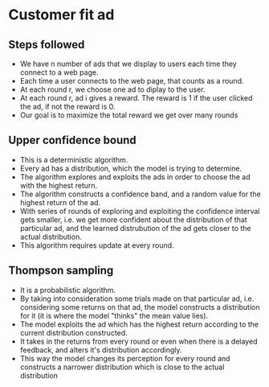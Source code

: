 # Customer fit ad 

## Steps followed 

* We have n number of ads that we display to users each time they connect to a web page.
* Each time a user connects to the web page, that counts as a round.
* At each round r, we choose one ad to diplay to the user.
* At each round r, ad i gives a reward. The reward is 1 if the user clicked the ad, if not the reward is 0.
* Our goal is to maximize the total reward we get over many rounds 


## Upper confidence bound 

- This is a deterministic algorithm.
- Every ad has a distribution, which the model is trying to determine.
- The algorithm explores and exploits the ads in order to choose the ad with the highest return.
- The algorithm constructs a confidence band, and a random value for the highest return of the ad.
- With series of rounds of exploring and exploiting the confidence interval gets smaller, i.e. we get more confident about the distribution of that particular ad, and the learned distrubution of the ad gets closer to the actual distribution.
- This algorithm requires update at every round. 


## Thompson sampling 

- It is a probabilistic algorithm.
- By taking into consideration some trials made on that particular ad, i.e. considering some returns on that ad, the model constructs a distribution for it (it is where the model "thinks" the mean value lies).
- The model exploits the ad which has the highest return according to the current distribution constructed.
- It takes in the returns from every round or even when there is a delayed feedback, and alters it's distribution accordingly. 
- This way the model changes its perception for every round and constructs a narrower distribution which is close to the actual distribution

